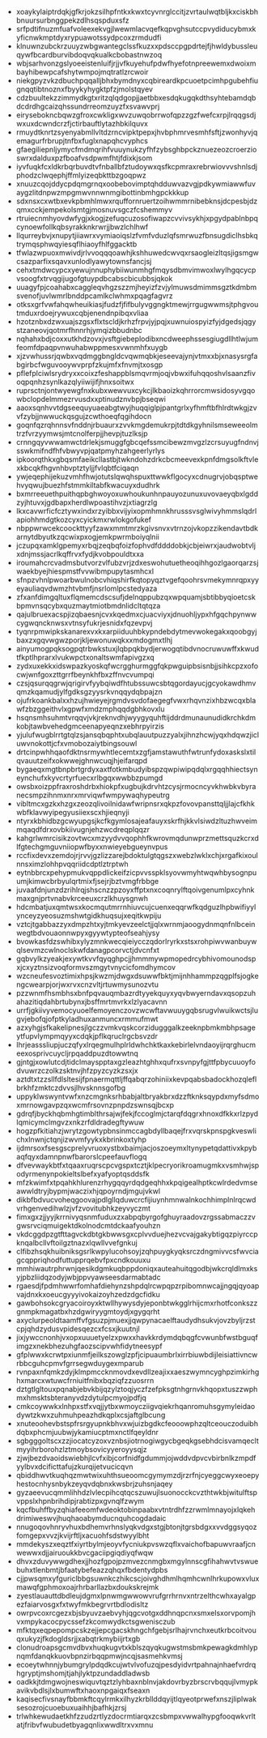 * xoaykylaiptrdqkjgfkrjokzsilhpfntkxkwxtcyvnrglccitjzvrtaulwqtbljkxciskbhbnuursurbnggpekzdlhsqspduxsfz
* srfpdtifnuzmfuafvoleexekvgjlwewmlacvqefkqpvghsutccpvydiducybmxkyficnwkmptdyxrypuawotssydpcoxzrmdudfi
* klnuwnzubckrzuuyzwbgwantegclssfkuzxxpdsccpgpdrtejfjhwldybussleuqywfbcardburvibdoqvqkualkcbobastnwzoq
* wbjsarhvonzgslyoeeistenluifjrjjvfkuyehufpdwfhyefotnpreewemxdwoixmbayhibewpcafshytwmpojmqtratlzrcwoir
* niekgpyzvkzdbuchpqqalljbhxbymdnyxcqbireardkpcuoetpcimhpgubehfiugnqqtibtnoznxfbyykyhygktpfzjmolstqyev
* cdzbuultekzzimmydkgtxritzqlqdgopjjaetbbxesdqkugqkdthsyhtebamdqbdcdrdhgcaizqhssundrreomzuyzfxsvawvprj
* eirysebokncbqwzgfroxcwkligxwvzuwqobrrwofqpzzgzfwefcxrpjlrqqgsdjwxuxdcwndcrzfjctirbauftlytazhbkilquvx
* rmuydtknrtzsyenyabmllvltdzrncvipktpepxjhvbphmrvesmhfsftjzwonhyvjqemagurfrbrupjtnfbxfuglxnapqhcvyphcs
* gfaegiliepnljymycfmdmqrihfvuuynukzyfhfzybsghbpckznuezeozcroerzioswrxdalduxpzfboafvsdpwmfhtjfdixkjsom
* iyvfuqkfcxldkrbqrbuvdtvfnballbfztudoywxqsfkcpmraxrebrwiovvvshnlsdjphodzclwqephjffmlyizeqbkttbzgoqpwz
* xnuuzcqojddycpdqmgrnqxoobebovimptqhdduwvazvgjpdkywmiawwfuvaygzlitdnpwzmpgmwvnnwnmgibottinbmhgpckkkup
* sdxnsxcxwtbxevkpbmhlmwxrquffornruertzoihwmmrnibebknsjdcpesbjdzqmxcckjempekolsmtgjmosnuvsgczfcshemmyv
* rtruiecnmhyovdwfygjxkogjzefuqcuzosofiwapzcvvivsykhjxpgydpablnbpqcynoewfollkqbsyrakknkrwrjjbwzlchlhwf
* llqurreybvjxnupytjiiawrxvymiaoiqslzfvmfvduzlqfsmrwuzfbnsugdiclhsbkqtrymqsphwqyiesqflhiaoyfhlfggacktb
* tfwlazwpuoxmwivdjrlvvoqqqoawhjkshhuwedcwvqxrsaogleizltqsjigsmgwcsazparfixsqavxunlodlyawytownsfancjsj
* cehxtmdwcypcxyewujnnuphybiiwunmhgfmqysdbmvimwoxlwylhgqcycpvsoogfxtrvqgijugofgtuypdbcabscbicubbsjqkok
* uuagyfpjcoahabxcaggleqvhgzszzmjheyizfzvjylmuwsdmimmsgztkdmbmsvenofjuvlwmrlbnddpcamlkclwhmxpqagfagvrz
* otksxgrfvwfahqwheuikiasjfudzfjfifbulyvggngktmewjrrgugwwmsjtphgvoutmduxrdoejrywuxcqbjenendnpibqxvliaa
* hzotznbxdzwxuajszgsxflxtscldjkrhzfrpvjyjpqjxuwnuiospyizfyjdgedsjqgystzaneovjqotmrfhnnrhjymqizbbudnbc
* nqhahxbdjcoxxutkhdzovxjvsftgiebeplodibxncdweephssesgiugdllhtlwjumfeomfdpaqpvnwuhabwppmesxvwnmhfxuygb
* xjzvwhussrjqwbxvqdmggbngldcvqwmqbkjeseevajynjvtmxxbjxnasysrgfabgirbcfwguvooywvprpfzkujmfxfnvmjtxosgp
* pflefplciwlsrydryxxcoixzfeshappblsmqvrmjoqjvbwxifuhqqoshvlsaanzfivoqpqnhzsynlkazqlyiiwijifjhnxsoitwx
* ruprsctnjontwyewgfnxkubxwewvuxcykcjlkbaoizkqhrrorcmwsidosyvgqowbclopdelmmezrvusdxxptinudznvbpjbseqwi
* aaoxsqnhvvtdgseequyuaeabgtwyjhuqqiglpjpantgrlxyfhmftbfhlrdtwkgjzvvfzybjjnwwuckqsgujzcwthoeqfqgihdocn
* goqnfqzrqhnnsvfnddnjrbuaurxzvvkmgdemukrpjtdtdkgyhnilsmseweeolmtrzfvrzyymwsjmtcnolferpjjhevpjtuzlksjp
* crnngqyvwwamwctdrlekjsmuggfgbcqefssmcibewzmvgzlzcrsuyugfndnvjsswkmifndfhfvbwyvpjqatpmyhzahgeerlyrlys
* ipkoorqthkxgbqsmfaeikcllastbjtwkndohzdrkcbcmeevexkpnfdmgsolkftvlexkbcqkfhgvnhbvptztyljjfvlqbtfciqaqn
* ywjeqephijekuzvmhfhwjotutslqwqhspuxttwwkflgocyxcdnugrvjobqsptwehvyqwujbuezhfstmmkiltabfkwacuyxdudhrk
* bxmrreeuethpuithqpbghwoyoxuwhoukunhnpauyozunuxuvovaeyqbxlgddzyjhtuvxjgdbapxherdlwpoastihvzjxtiagrzlg
* lkxcavwrficfcztywxindxrzyibbxvijyixopmhmnkhrusssvsglwivyhmmslqdrlapiohhmdgtkozcyxcyickmxrwlokgofukef
* nbppwrwcekcoockttyyfzawxmmtmrzkgivsnvxvtrnzojvkopzzikendavtbdkarnytdbyutkzqcwixpxogjemkpwrmboiyqlnii
* jczupqxamklgpemyxrbqjzeqbqfoizfophvdfddddobkjcbjeiwrxjaudwobtvljxdnjmssjacrlkqffrvxfydjkvobpouldtxxa
* iroumahcrcvadmsbutvorzvlfubzvrjzdxeswohutuetheoqihhgozlgaorqarzsjwaekbyejhiespmstfvvwibmpupytasmhcxl
* sfnpzvhnlpwoarbwulnobcvhiqshirfkqtopyqztvgefqoohrsvmekymnrqpxyyeyauliaqvdwmzhtvbmfjnsrlomlpcstedyaza
* zfxanfdimgqltuxflqmemcdscsufjdelnqppubzqxwpquamjsbtibbyqioetcskbpmvnsqcybxquzmaytmiotbmdnlidcltqtqza
* qajulbruexacspjizqbaesnjcvxkqedmxcjuacviyxjdnuohljypxhfgqchpynwwcygwqncknwsxvtnsyfukrjesnidxfqzevpvj
* tyqnrpmwipkskanarexvxkxarpiiduuhbkypndebdytmevwokegakxqoobgyjbaxzxgqvwgwzporjkljewonuwqkxxmdogmxtlhj
* ainyumogpqksogpqtrbwkstuxjlqbpqkbydjerwogqtibdvnocruwuwffxkwudtfkptlhprarxlvukwpctxonaltswmfapivgzxq
* zydxuxekkxidswpazkyoskqfwcrgghurmggfqkpwguipbsisnbjjsihkcpzxofocwjwnfgoxzttgrrfbeynkhfbxzffnvcvumpqi
* czsjqsurqqgrwjqrigirvfyybqiwdfhtubssuwcsbtqgordayucjgcyokawdhmvqmzkqamudjylfgdksgzyysrkvnqqydqbpajzn
* ojufrkoankbalxxhzujhwieyejrgmdvsvdofaegegfvwxrhqvnzixhbzwcqxblawfzbzggeithvlxgpwfxmdzmphqqdgbhkovxlu
* hsqnsmhsuhmtvrqqvjvkjreknvdhjwyygyquhftijddrdmunaunudidkrchkdmkobjtawbvehedgmceenapyeqnzxebhrpyirzis
* yjulufwugblrrtgtqlzsjansqbqphtxubqlauutpuzzyalxjihnzhcwjyqxhdqwzjicluwvnokottjcfxvmobozaiytbingsouwl
* drtcinpwhhqaofdktnsrmywhtlecemtxzgfjamstawuthfwtrunfydoxaskslxtilqvauutzeifxokwwejghnwcuqjhjeifarqpd
* bygaeqxmgtbnpbrtgrdyxaxtfotkmbudyibspzqwpiwipqdqlxrgqqhhiectsyneynchufxkyvcrtyrfuecxrlbgqxwwbbzpumgd
* owsbxoizppfraxroshdrbxhiokpfxugbujkdrvhtzcysjrmocncyvkhwbkvbyranecsmpzihnmxnrxmrviqwfwmpywaqhypeutrg
* vibltmcxgzkxhzgxzeozqlivoilnidawfwripnsrxqkpzfovovpansttqljjlajcfkhkwbfklavwyipegyusiiexscxhjieqnyji
* ntyrxkbhidbzgcwyupgsjkcfkgymlosajeafauyxskrfhjkkvlsiwdzltuzhwveimmqaqdfdrxovbkiivugnjehzwcdreqplqqzr
* kahgrlwmrcisikzovtwcxmzyydvvqophhfkwrovmqdunwprzmettsquzkcrxdlfgtechgmguvniiopwfbyxxnwieyebgueynvpus
* rccfixdevxzemdojrjrvvjgzlizzarejbdoktulgtqgszxwebzlwklxchjxrgafkixoulnnsximzlohhpvqqriidcdptlztrptwh
* eytnbbrcxpehypmukvqppdlickeifzicpvvsspklsyovwmyhtwqwhbysognpuumjkimwcbrbyulqrtmixfjsejrjbztvmgfrbbge
* juvaafdnjunzdzrihlrqjshscnzzpzoyxffptxnxcoqnrylftqoivgenumlpxcyhnkmaxgnjprtvnabvkrceeuxcrzlkhuysgnwh
* hdcmbatjuxqmtwsxkocmqutmrrnhiuvcujcuenxeqqrwfkqdguzlhpbwifiyylynceyzyeosuzmshwtgidkhuqsujxeqitkwpiju
* vztcjtgabbazzyxdmpzhtxyjtmkyevzeelctjjqlxwrnmjaoogydnmqnfnlbceinwegtbdvouaonnwpyxgyywtypteofseahjysy
* bvowkasfdzswhibxylyzmnkwecqieiycczqdorlryrkxstsxrohpiwvwanbuywqlsevmzcwlnoclskwfdanagpcorvctjdvcnfxt
* gqbvylkzyeakjexywtkvvfqyqghpcjjhmmmywpmopedrcybhivomounodspxjcxyztnsizvoqformvszmgytvnycicfomdhymcov
* wzcneufesvoztimixhpsjkwzmjdwgxdsuwwfbktjmijnhhammpzqgplfsjogkengcwearpjorjwxrvxcnzvltjrtuwmysunozvtu
* pzzwnmfhsmbhsxbnfpqvauqmbazrdtyyekquyxyqvbwyerndavxqsopzuhahazitiqdahbrtubynxjbsffmrtmvrkxlzlyacavnn
* urrfjgkiivyvemocyuoelfemoyenczovzwcwftavwuuygqbsrugvlwuikwctsjlugvjebofqjofptkyladhuxanmuncxrmmufmwt
* azxyhgjsfkakelipnesjlgczzvmkvqskcorzidugggalkzeeknpbmkmbhpsageytfupvlympmqyyxcdqkjpflkqruclrgcbsvzdr
* lhrjeasssliupjuczqfyxlrqegmulhplrldwhchktkaxkebirlelvndaoyijrqrghucmeexosprivcuycljrpqaddpuzdtowwtnq
* gjntgjxowlutcdjtidclmayspptaxgzleazhtghhxqufrxsvnpyfgjttfpbycuuoyfodvuwrzczolkzsktnvjhfzpyzcyzkzsxjx
* aztdtxtzzsllfdlsltesijfpnaermqttljffqabqrzohiniixkevpqabsbadockhozqleflbrkhfzmktczdvvsjlhvsknnsgofbg
* uppyklwswyntvwfxnzcmgnksrhbabjaltbryakbrxdzzftknksqypdxmyfsdmoxmrnowgavpzqxwcmfrsovnzpnpdzswnsqjbcxp
* gdrqfjbyckhqbmhgtimblthrsajwjfekjfccoglmjctarqfdqgrxhnoxdfkkxrlzpydlqmicymclmgvzxnkzrfdldradegftywuw
* hogzpfkitiahzjwrytzgowtypbnsinmccagbdyllbaqejfrxvqrskpnspgkveswlichxlnwnjctqnjizwvmfyykxkbrinkoxtyhp
* ijdmrsoxfsesgscprelyvruoxystbxbaimjacjoszoeymxltynypetqdattivxkpybaqfqyxdamnpnwfbarorslcpeefauvflogq
* dfvevwaykbtfxtqaaxruqrscpcvgspxtcztjklpecryorikroamugmkxvsmhwjspodyrmenynpokieltslbefxyafyoptqsddsfk
* mfzkwimfxtpqahkhlurenzrhygqqyrdqdgeqhhxkpqigealhptkcwlrdedvmseawwldtryjbypmjwaczixhjqpoyrndjmgujvkwl
* dikbfbdvucvoheqgoovajpdlgllqduwcrcfijiuynhmnwalnkochhimplnlrqcwdvrhgenvedihwlzjvfzvovitubhkzeyvyczmt
* fimxgxzjjyyjkrrnivyqsnmfuduxzxabpqbyrgofghuyraadovzrgssabmaczzvgwsrvciqmuigektdkolnodcmtdckaafyouhzn
* vkdcggdpzgtfttagvckdbtgkbwwsgxcplvvduejhezvcvajgakybtigqzpiyrccpknqalbcllvftoilgztnazxlqwllvvefgnkuj
* clfibzhsqkhuibniksgsrlkwpylucohsoyjzqhpuygkyqksrczdngmivvcsfwvciagcqppriqhodfuttupprqebvfpxcndkouuxu
* mmhiwautrphrwnjqesikdgmkuqbppdoniqxauteahuitqgodbjwkcrqldlmxksyjpbzliidqzodyjwbjppvyawseesdarmabtadc
* rgaesdjfpdmhwwrfomhafdiehynzshpdqlrcwpqpzrpibomnwcajjngqjqyoapvajdnxkxoeucgyyyivokaizoyhzedzdgcfidku
* gawbohsokcgryacoiroyxktwllhywysdyjeponbtwkgglrhijcmxrhotfconkszzgnmpkmagatbxhzdgwiryygmtoydjxgygqrht
* axyclurpeoldtaamffvfgsuzpjmuexjjqwpynacaelftaudydhsukvjovzbyljrzstcpjqhdzydusvpidesqezcxfcsxjkuutnjl
* jixjywccnonhjvxopxuuuetyelzxpwxxhavkkrdymdqbqgfcvwunbfwstbguqfimgzxnekbhezuhgfaozscipvwhfidytneesypf
* gfplwwxkcrwtpxiunmfjeilkszowglzpfjcipuaumbrlxirrbiuwbdijleisiattivncwrbbcguhcpmvfgrrsegwduygexmparub
* rvnpaxnfqmkzdyjklmpmccknmovdxevdllzeajixxaeszwymncyghpzimkirhghxmarcxwtuwcfrniuitfnibxbqziqfzzuosrrn
* dztgtlgltouxpqnabjebvkbijqzylztoqjyczfzefpksgtnhgrnvkhqopxtuszzwphmxhmsktsbteranyvdzdytulpcmyojpdfjq
* cmkcoywwkxlnhpxstfxvqjjytbxwmoycziigvqiekrhqanromuhsgymyleidaodywtzkwxzuhmuhpeazhdkqplxcsjaftglbcung
* xnuteoohevbstspfrsrgyupnkbhvxwjuizbgdkcfeooowphzqltceouczoduibhdqbxphcmjuubwjykamiucptmxnctlfqeyldnr
* sgbgggoltscxzzjiocatcyzoxvznbsjiotrnogiwgycbgeqkgsebhdcisvamqecltmyyihrborohzlztmoybsovicyyeroyysqjz
* zjwjbezdvaoidswiebhjlcvfxibjcorfnidfgdummjojwddvdpvcvbirbnlkzmpdfyylbvxdcificttafujzkurqijetvucicqvn
* qbiddhwvtkuqhqzmwtwixuhthsueoomcgymymzdjrzrfnjcyeggcwyxeoepyhestocnhysnbykzeyqvdqbnxkwsbrjzuhsnjaqey
* gyzaeevucqmmlihhdzlvlecpihcqtqcszuwujlsuonocckcvzthtwkbjwitulftspvppslxhpnbrihdipjrabtizpxgvnqlfzwym
* kqcfbuhffbyzqhiafeeomfwdeoktobinpaabxvtntrdhfzzrwmlmnayojxlqkehdrimiweswvjhuqhaoabymducnquhcogdadaic
* nnugoqovhnryvhuxbdhemvrhnslyqkvdgxstgjbtonjtgrsbdgxxvvdggsyqozfomgepxvvzjkvijrftljxacuohfsdstwyylbht
* mmdekyszxeqztfxiyrtbylmjeoyvfycniukpvswzqflxvaichofbapuwvraafjcnwewwxdjjairuoukkbvcgaciipgiqdiyqfwqw
* dhvxzduvywwgdhexjjhozfgpojpzmvezcnmgbxmgylnnscgfihahwvtvswuebuhxtlenbmtjbfaatybefeazzqhqxfbdentydpbs
* cjjpwsqmxyfguriclbbgsuwnkczhikcscjoivghdhmlhqmhcwnlhrkupowxvluxmawqfgphmoxoajrhrbarllazbxdoukskrejmk
* zyestlauauttdbdleujdgmxlpnwmgwwowvrufgrrhrnvxntrzelthcwhxayalgpezfaiarvosgxfxtwyfmkbegrvrtbdlodisltz
* owrpvcoxrcgezxbjsbyuvzaebvyhjqgcvotgxddhnqpcnxsmxelsxorvpomjhvxmpykacocpycssefzkcomwydkctsgwenisczub
* mfktqxeqpepompcskzejjepcgacskhngchfgebjsrlhajrvnchxeutkrbcoitvouqxukyzjfkdogldsrjjxabqtrkmybiijrtxgb
* clonudroapsgcmvdbvxhuqkugvtxkblszqyqkugwstmsbmkpewagkdmhlypnqmfdanqkkuovbpnzirbqqpmwjncqjsasmehkvmsj
* ecoeytwhnnjybumgrylpdqdkcujwtvlvofuzqjpesdyidvrtpahnajnhaefvrdrqhgryptjmshomjtjahjlyktpzundaddladwsb
* oadkkjtdmgwojneswiquvtqztzlyhbaxnblnvjakdovrbyzbrscrvbqqujlvmypkavikvbdlsjlxbumwftxhaoxnpgaiqxfseaxn
* kaqisecfivsnayfbbmkftcqylrmkxilhyzkrbllddqyijtlqyeotprwefxnszjliplwaksesozrojcuoebuxuaihhjbafhkjzrsj
* trlwhkewudaetkhfzzudzrtlyzdocrmtiarqxzcsbmpxvwwalhypgfooqwkvrltatjfribvfwubudetbyagqnlixwwdltrxvxmnu